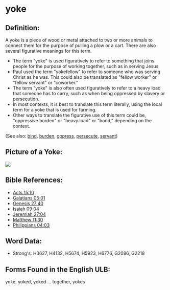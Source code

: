 # yoke

## Definition:

A yoke is a piece of wood or metal attached to two or more animals to connect them for the purpose of pulling a plow or a cart. There are also several figurative meanings for this term.

* The term "yoke" is used figuratively to refer to something that joins people for the purpose of working together, such as in serving Jesus.
* Paul used the term "yokefellow" to refer to someone who was serving Christ as he was. This could also be translated as "fellow worker" or "fellow servant" or "coworker."
* The term "yoke" is also often used figuratively to refer to a heavy load that someone has to carry, such as when being oppressed by slavery or persecution.
* In most contexts, it is best to translate this term literally, using the local term for a yoke that is used for farming.
* Other ways to translate the figurative use of this term could be, "oppressive burden" or "heavy load" or "bond," depending on the context.

(See also: [bind](../kt/bond.md), [burden](../other/burden.md), [oppress](../other/oppress.md), [persecute](../other/persecute.md), [servant](../other/servant.md))

## Picture of a Yoke:

<a href="https://content.bibletranslationtools.org/WycliffeAssociates/en_tw/raw/branch/master/PNGs/y/Yoke.png"><img src="https://content.bibletranslationtools.org/WycliffeAssociates/en_tw/raw/branch/master/PNGs/y/Yoke.png" ></a>

## Bible References:

* [Acts 15:10](rc://en/tn/help/act/15/10)
* [Galatians 05:01](rc://en/tn/help/gal/05/01)
* [Genesis 27:40](rc://en/tn/help/gen/27/40)
* [Isaiah 09:04](rc://en/tn/help/isa/09/04)
* [Jeremiah 27:04](rc://en/tn/help/jer/27/04)
* [Matthew 11:30](rc://en/tn/help/mat/11/30)
* [Philippians 04:03](rc://en/tn/help/php/04/03)

## Word Data:

* Strong's: H3627, H4132, H5674, H5923, H6776, G2086, G2218

## Forms Found in the English ULB:

yoke, yoked, yoked ... together, yokes
